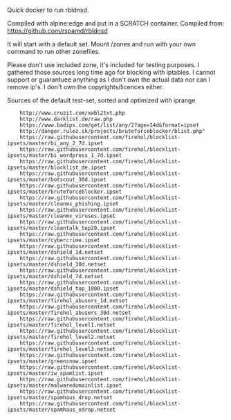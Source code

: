 
Quick docker to run rbldnsd.

Compiled with alpine:edge and put in a SCRATCH container. Compiled from: https://github.com/rspamd/rbldnsd

It will start with a default set. 
Mount /zones and run with your own command to run other zonefiles.


Please don't use included zone, it's included for testing purposes. I gathered those sources long time ago for blocking with iptables.
I cannot support or guarantuee anything as I don't own the actual data nor can I remove ip's. I don't own the copyrights/licences either.

Sources of the default test-set, sorted and optimized with iprange

        http://www.cruzit.com/xwbl2txt.php
        http://www.darklist.de/raw.php
        https://www.badips.com/get/list/any/2?age=14d&format=ipset
        http://danger.rulez.sk/projects/bruteforceblocker/blist.php"
        https://raw.githubusercontent.com/firehol/blocklist-ipsets/master/bi_any_2_7d.ipset
        https://raw.githubusercontent.com/firehol/blocklist-ipsets/master/bi_wordpress_1_7d.ipset
        https://raw.githubusercontent.com/firehol/blocklist-ipsets/master/blocklist_de.ipset
        https://raw.githubusercontent.com/firehol/blocklist-ipsets/master/botscout_30d.ipset
        https://raw.githubusercontent.com/firehol/blocklist-ipsets/master/bruteforceblocker.ipset
        https://raw.githubusercontent.com/firehol/blocklist-ipsets/master/cleanmx_phishing.ipset
        https://raw.githubusercontent.com/firehol/blocklist-ipsets/master/cleanmx_viruses.ipset
        https://raw.githubusercontent.com/firehol/blocklist-ipsets/master/cleantalk_top20.ipset
        https://raw.githubusercontent.com/firehol/blocklist-ipsets/master/cybercrime.ipset
        https://raw.githubusercontent.com/firehol/blocklist-ipsets/master/dshield_1d.netset
        https://raw.githubusercontent.com/firehol/blocklist-ipsets/master/dshield_30d.netset
        https://raw.githubusercontent.com/firehol/blocklist-ipsets/master/dshield_7d.netset
        https://raw.githubusercontent.com/firehol/blocklist-ipsets/master/dshield_top_1000.ipset
        https://raw.githubusercontent.com/firehol/blocklist-ipsets/master/firehol_abusers_1d.netset
        https://raw.githubusercontent.com/firehol/blocklist-ipsets/master/firehol_abusers_30d.netset
        https://raw.githubusercontent.com/firehol/blocklist-ipsets/master/firehol_level1.netset
        https://raw.githubusercontent.com/firehol/blocklist-ipsets/master/firehol_level2.netset
        https://raw.githubusercontent.com/firehol/blocklist-ipsets/master/firehol_level3.netset
        https://raw.githubusercontent.com/firehol/blocklist-ipsets/master/greensnow.ipset
        https://raw.githubusercontent.com/firehol/blocklist-ipsets/master/iw_spamlist.ipset
        https://raw.githubusercontent.com/firehol/blocklist-ipsets/master/malwaredomainlist.ipset
        https://raw.githubusercontent.com/firehol/blocklist-ipsets/master/spamhaus_drop.netset
        https://raw.githubusercontent.com/firehol/blocklist-ipsets/master/spamhaus_edrop.netset

